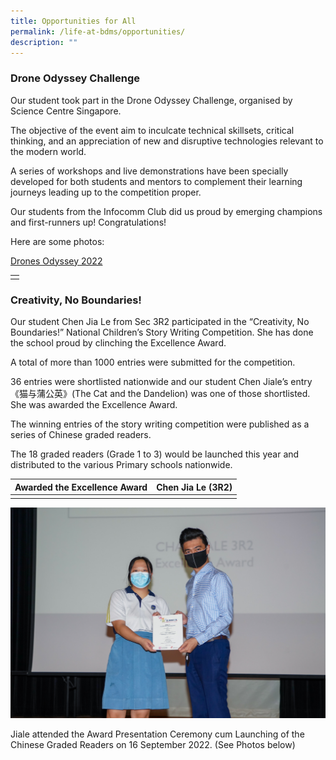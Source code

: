 ```yaml
---
title: Opportunities for All
permalink: /life-at-bdms/opportunities/
description: ""
---
```

### **Drone Odyssey Challenge**

Our student took part in the Drone Odyssey Challenge, organised by Science Centre Singapore.  

The objective of the event aim to inculcate technical skillsets, critical thinking, and an appreciation of new and disruptive technologies relevant to the modern world.

A series of workshops and live demonstrations have been specially developed for both students and mentors to complement their learning journeys leading up to the competition proper. 

Our students from the Infocomm Club did us proud by emerging champions and first-runners up!  Congratulations!  

Here are some photos:

<a href="https://issuu.com/bendemeersec/docs/try.pptx" target="_blank" >Drones Odyssey  2022</a>

| | 
|-|
| |

### **Creativity, No Boundaries!**

Our student Chen Jia Le from Sec 3R2 participated in the “Creativity, No Boundaries!” National Children’s Story Writing Competition. She has done the school proud by clinching the Excellence Award.

A total of more than 1000 entries were submitted for the competition.

36 entries were shortlisted nationwide and our student 
 Chen Jiale’s entry《猫与蒲公英》(The Cat and the Dandelion) was one of those shortlisted.  She was awarded the Excellence Award.

The winning entries of the story writing competition were published as a series of Chinese graded readers.

The 18 graded readers (Grade 1 to 3) would be launched this year and distributed to the various Primary schools nationwide.



| Awarded the Excellence Award | Chen Jia Le (3R2)  | 
| -------- | -------- | 
| | |


<img src="/images/Departments/cl-competition-04.jpg" alt="Creative, No Boundaries! National Children's Story Writing Competition" style="width:600px" />


Jiale attended the Award Presentation Ceremony cum Launching of the Chinese Graded Readers on 16 September 2022.  (See Photos below)
